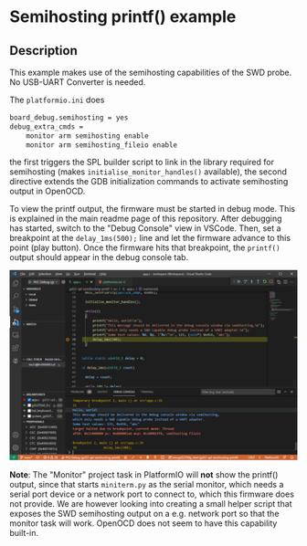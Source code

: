 # Semihosting printf() example

## Description

This example makes use of the semihosting capabilities of the SWD probe. No USB-UART Converter is needed.

The `platformio.ini` does

```
board_debug.semihosting = yes
debug_extra_cmds = 
    monitor arm semihosting enable
    monitor arm semihosting_fileio enable
```

the first triggers the SPL builder script to link in the library required for semihosting (makes `initialise_monitor_handles()` available), the second directive extends the GDB initialization commands to activate semihosting output in OpenOCD. 

To view the printf output, the firmware must be started in debug mode. This is explained in the main readme page of this repository. After debugging has started, switch to the "Debug Console" view in VSCode. Then, set a breakpoint at the `delay_1ms(500);` line and let the firmware advance to this point (play button). Once the firmware hits that breakpoint, the `printf()` output should appear in the debug console tab.

![printf](printf_output.png)


**Note**: The "Monitor" project task in PlatformIO will **not** show the printf() output, since that starts `miniterm.py` as the serial monitor, which needs a serial port device or a network port to connect to, which this firmware does not provide. We are however looking into creating a small helper script that exposes the SWD semihosting output on a e.g. network port so that the monitor task will work. OpenOCD does not seem to have this capability built-in.